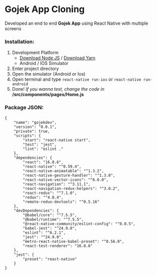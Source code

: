 # Gojek App Cloning

Developed an end to end **Gojek App** using React Native with multiple screens


### Installation:
1. Development Platform
   * [Download Node JS](https://nodejs.org/en/) / [Download Yarn](https://yarnpkg.com/)
   * Android / IOS Simulator
2. Enter project directory 
3. Open the simulator (Android or Ios)
4. Open terminal and type `react-native run-ios` or `react-native run-android` 
5. Done! *If you wanna test, change the code in* **/src/components/pages/Home.js**

### Package JSON:

```
{
    "name": "gojekdev",
    "version": "0.0.1",
    "private": true,
    "scripts": {
        "start": "react-native start",
        "test": "jest",
        "lint": "eslint ."
    },
    "dependencies": {
        "react": "16.8.6",
        "react-native": "^0.59.4",
        "react-native-animatable": "^1.3.2",
        "react-native-gesture-handler": "^1.3.0",
        "react-native-vector-icons": "^6.6.0",
        "react-navigation": "^3.11.1",
        "react-navigation-redux-helpers": "^3.0.2",
        "react-redux": "^7.1.0",
        "redux": "^4.0.4",
        "remote-redux-devtools": "^0.5.16"
    },
    "devDependencies": {
        "@babel/core": "^7.5.5",
        "@babel/runtime": "^7.5.5",
        "@react-native-community/eslint-config": "^0.0.5",
        "babel-jest": "^24.9.0",
        "eslint": "^6.2.1",
        "jest": "^24.9.0",
        "metro-react-native-babel-preset": "^0.56.0",
        "react-test-renderer": "16.8.6"
    },
    "jest": {
        "preset": "react-native"
    }
}
```



